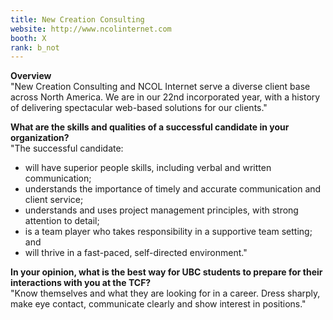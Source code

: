 ```yaml
---
title: New Creation Consulting
website: http://www.ncolinternet.com
booth: X
rank: b_not
---
```

**Overview**  
"New Creation Consulting and NCOL Internet serve a diverse client base across North America.  We are in our 22nd incorporated year, with a history of delivering spectacular web-based solutions for our clients."
  
**What are the skills and qualities of a successful candidate in your organization?**  
"The successful candidate:
- will have superior people skills, including verbal and written communication;
- understands the importance of timely and accurate communication and client service;
- understands and uses project management principles, with strong attention to detail;
- is a team player who takes responsibility in a supportive team setting; and
- will thrive in a fast-paced, self-directed environment."
  
**In your opinion, what is the best way for UBC students to prepare for their interactions with you at the TCF?**  
"Know themselves and what they are looking for in a career.  Dress sharply, make eye contact, communicate clearly and show interest in positions."
